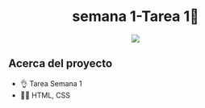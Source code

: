 <h1 align="center">semana 1-Tarea 1👋</h1>
<p align="center">
  <img src="https://i.imgur.com/Xmr0pOW.png">
</p>

## Acerca del proyecto

- 👌 Tarea Semana 1
- 👨‍💻 HTML, CSS
